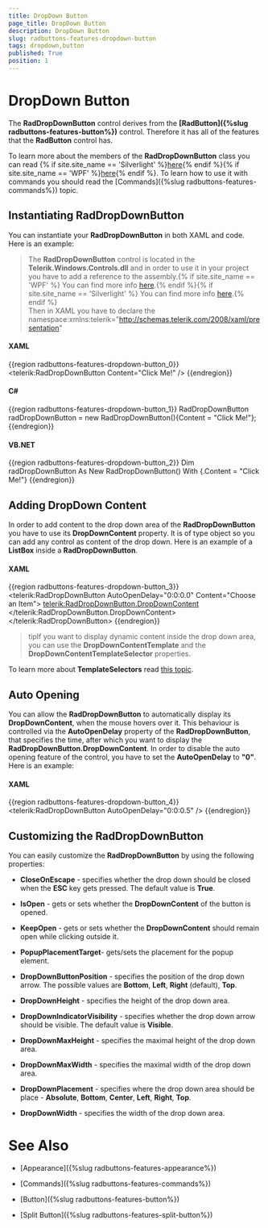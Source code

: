 ```yaml
---
title: DropDown Button
page_title: DropDown Button
description: DropDown Button
slug: radbuttons-features-dropdown-button
tags: dropdown,button
published: True
position: 1
---
```


# DropDown Button



The __RadDropDownButton__ control derives from the __[RadButton]({%slug radbuttons-features-button%})__ control. Therefore it has all of the features that the __RadButton__ control has.
	  

To learn more about the members of the __RadDropDownButton__ class you can read {% if site.site_name == 'Silverlight' %}[here](http://www.telerik.com/help/silverlight/allmembers_t_telerik_windows_controls_raddropdownbutton.html){% endif %}{% if site.site_name == 'WPF' %}[here](http://www.telerik.com/help/wpf/allmembers_t_telerik_windows_controls_raddropdownbutton.html){% endif %}. To learn how to use it with commands you should read the [Commands]({%slug radbuttons-features-commands%}) topic.
	  

## Instantiating RadDropDownButton

You can instantiate your __RadDropDownButton__ in both XAML and code. Here is an example:
		

>The __RadDropDownButton__ control is located in the __Telerik.Windows.Controls.dll__ and in order to use it in your project you have to add a reference to the assembly.{% if site.site_name == 'WPF' %} You can find more info [here](http://www.telerik.com/help/wpf/installation-installing-controls-dependencies-wpf.html).{% endif %}{% if site.site_name == 'Silverlight' %} You can find more info [here](http://www.telerik.com/help/silverlight/installation-installing-controls-dependencies.html).{% endif %} <br/> Then in XAML you have to declare the namespace:xmlns:telerik="http://schemas.telerik.com/2008/xaml/presentation"

#### __XAML__

{{region radbuttons-features-dropdown-button_0}}
	<telerik:RadDropDownButton Content="Click Me!" />
{{endregion}}



#### __C#__

{{region radbuttons-features-dropdown-button_1}}
	RadDropDownButton radDropDownButton = new RadDropDownButton(){Content = "Click Me!"};
{{endregion}}



#### __VB.NET__

{{region radbuttons-features-dropdown-button_2}}
	Dim radDropDownButton As New RadDropDownButton() With {.Content = "Click Me!"}
	{{endregion}}



## Adding DropDown Content

In order to add content to the drop down area of the __RadDropDownButton__ you have to use its __DropDownContent__ property. It is of type object so you can add any control as content of the drop down. Here is an example of a __ListBox__ inside a __RadDropDownButton__.
		

#### __XAML__

{{region radbuttons-features-dropdown-button_3}}
	<telerik:RadDropDownButton AutoOpenDelay="0:0:0.0"
	                           Content="Choose an Item">
	    <telerik:RadDropDownButton.DropDownContent>
	        <ListBox>
	            <ListBoxItem Content="Item 1" />
	            <ListBoxItem Content="Item 2" />
	            <ListBoxItem Content="Item 3" />
	        </ListBox>
	    </telerik:RadDropDownButton.DropDownContent>
	</telerik:RadDropDownButton>
	{{endregion}}



>tipIf you want to display dynamic content inside the drop down area, you can use the __DropDownContentTemplate__ and the __DropDownContentTemplateSelector__ properties.
		  
To learn more about __TemplateSelectors__ read [this topic](http://www.telerik.com/help/silverlight/common-data-binding-template-selectors.html).
		  

## Auto Opening

You can allow the __RadDropDownButton__ to automatically display its __DropDownContent__, when the mouse hovers over it. This behaviour is controlled via the __AutoOpenDelay__ property of the __RadDropDownButton__, that specifies the time, after which you want to display the __RadDropDownButton.DropDownContent__. In order to disable the auto opening feature of the control, you have to set the __AutoOpenDelay__ to __"0"__. Here is an example:
		

#### __XAML__

{{region radbuttons-features-dropdown-button_4}}
	<telerik:RadDropDownButton AutoOpenDelay="0:0:0.5" />
	{{endregion}}



## Customizing the RadDropDownButton

You can easily customize the __RadDropDownButton__ by using the following properties:
		

* __CloseOnEscape__ - specifies whether the drop down should be closed when the __ESC__ key gets pressed. The default value is __True__.
		  

* __IsOpen__ - gets or sets whether the __DropDownContent__ of the button is opened.
		  

* __KeepOpen__ - gets or sets whether the __DropDownContent__ should remain open while clicking outside it.
		  

* __PopupPlacementTarget__- gets/sets the placement for the popup element.
		  

* __DropDownButtonPosition__ - specifies the position of the drop down arrow. The possible values are __Bottom__, __Left__, __Right__ (default), __Top__.
		  

* __DropDownHeight__ - specifies the height of the drop down area.
		  

* __DropDownIndicatorVisibility__ - specifies whether the drop down arrow should be visible. The default value is __Visible__.
		  

* __DropDownMaxHeight__ - specifies the maximal height of the drop down area.
		  

* __DropDownMaxWidth__ - specifies the maximal width of the drop down area.
		  

* __DropDownPlacement__ - specifies where the drop down area should be place - __Absolute__, __Bottom__, __Center__, __Left__, __Right__, __Top__.
		  

* __DropDownWidth__ - specifies the width of the drop down area.
		  

# See Also

 * [Appearance]({%slug radbuttons-features-appearance%})

 * [Commands]({%slug radbuttons-features-commands%})

 * [Button]({%slug radbuttons-features-button%})

 * [Split Button]({%slug radbuttons-features-split-button%})
